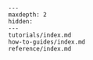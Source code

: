 ```{include} ../../README.md

```

```{toctree}
---
maxdepth: 2
hidden:
---
tutorials/index.md
how-to-guides/index.md
reference/index.md
```
